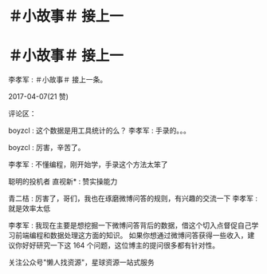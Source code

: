 # ＃小故事＃ 接上一

# ＃小故事＃ 接上一

李孝军 : ＃小故事＃ 接上一条。

2017-04-07(21 赞)

评论区：

boyzcl : 这个数据是用工具统计的么？ 李孝军 : 手录的。。。

boyzcl : 厉害，辛苦了。

李孝军 : 不懂编程，刚开始学，手录这个方法太笨了

聪明的投机者 直视新* : 赞实操能力

青二桔 : 厉害了，哥们，我也在琢磨微博问答的规则，有兴趣的交流一下 李孝军 : 就是效率太低

李孝军 : 我现在主要是想挖掘一下微博问答背后的数据，借这个切入点督促自己学习前端编程和数据处理这方面的知识。 如果你想通过微博问答获得一些收入，建议你好好研究一下这 164 个问题，这位博主的提问很多都有针对性。

关注公众号"懒人找资源"，星球资源一站式服务